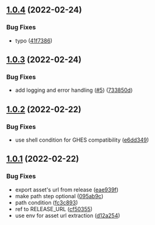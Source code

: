 ## [1.0.4](https://github.com/ATOS-Actions/download-release-artifact/compare/v1.0.3...v1.0.4) (2022-02-24)


### Bug Fixes

* typo ([41f7386](https://github.com/ATOS-Actions/download-release-artifact/commit/41f7386cfabda4926662051bb78f1c71833f47d9))

## [1.0.3](https://github.com/ATOS-Actions/download-release-artifact/compare/v1.0.2...v1.0.3) (2022-02-24)


### Bug Fixes

* add logging and error handling ([#5](https://github.com/ATOS-Actions/download-release-artifact/issues/5)) ([733850d](https://github.com/ATOS-Actions/download-release-artifact/commit/733850db1dce8c2d813d6bffc785e4fddf70fbc5))

## [1.0.2](https://github.com/ATOS-Actions/download-release-artifact/compare/v1.0.1...v1.0.2) (2022-02-22)


### Bug Fixes

* use shell condition for GHES compatibility ([e6dd349](https://github.com/ATOS-Actions/download-release-artifact/commit/e6dd3495e527bb0620ccccb55a174f0cf5a91270))

## [1.0.1](https://github.com/ATOS-Actions/download-release-artifact/compare/v1.0.0...v1.0.1) (2022-02-22)


### Bug Fixes

* export asset's url from release ([eae939f](https://github.com/ATOS-Actions/download-release-artifact/commit/eae939f53dabbfbed025bef24baea944663a0934))
* make path step optional ([095ab9c](https://github.com/ATOS-Actions/download-release-artifact/commit/095ab9c86ec08cb93d63c7298faaa348e1d3edd9))
* path condition ([fc3c893](https://github.com/ATOS-Actions/download-release-artifact/commit/fc3c893e83fd16ad4c7cf50d45d8254592e26eb4))
* ref to RELEASE_URL ([cf50355](https://github.com/ATOS-Actions/download-release-artifact/commit/cf503550b2c5f1aee7b6593cfdfa05faadfa6289))
* use env for asset url extraction ([d12a254](https://github.com/ATOS-Actions/download-release-artifact/commit/d12a254d643e267b574e0718d12c16b9921c039d))
